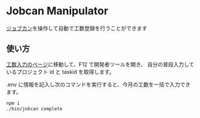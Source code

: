 # Jobcan Manipulator

[ジョブカン](https://jobcan.ne.jp/)を操作して自動で工数登録を行うことができます

## 使い方

[工数入力のページ](https://ssl.jobcan.jp/employee/man-hour-manage)に移動して、F12 で開発者ツールを開き、
自分の普段入力しているプロジェクト id と taskid を取得します。

.env に情報を記入し次のコマンドを実行すると、今月の工数を一括で入力できます。

```bash
npm i
./bin/jobcan complete
```
